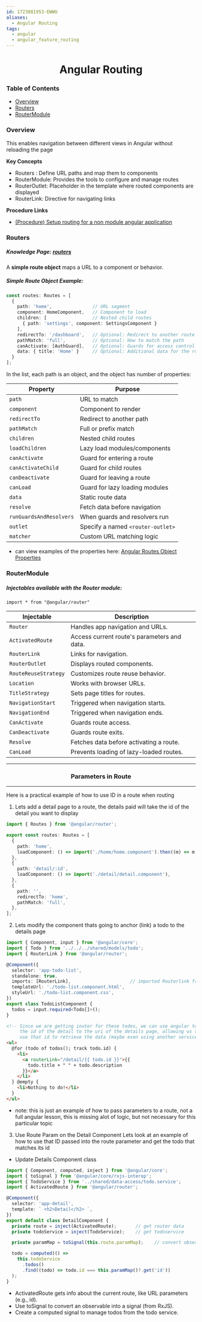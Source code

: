 ```yaml
---
id: 1723081953-EWWU
aliases:
  - Angular Routing
tags:
  - angular
  - angular_feature_routing
---
```


<center>
<h1>Angular Routing</h1>
</center>


### Table of Contents
- [Overview](#overview)
- [Routers](#routers)
- [RouterModule](#routermodule)


### Overview
This enables navigation between different views in Angular without reloading
the page

**Key Concepts**
- Routers :     Define URL paths and map them to components
- RouterModule: Provides the tools to configure and manage routes
- RouterOutlet: Placeholder in the template where routed components are displayed
- RouterLink:   Directive for navigating links

**Procedure Links**
- [(Procedure) Setup routing for a non module angular application](angular/1737413927-YMSA.md)


### Routers
##### Knowledge Page:  [routers](angular/1737427552-HHTE.md)

A **simple route object** maps a URL to a component or behavior.

##### Simple Route Object Example:
```typescript
const routes: Routes = [
  {
    path: 'home',               // URL segment
    component: HomeComponent,   // Component to load
    children: [                 // Nested child routes
      { path: 'settings', component: SettingsComponent }
    ],
    redirectTo: '/dashboard',   // Optional: Redirect to another route
    pathMatch: 'full',          // Optional: How to match the path
    canActivate: [AuthGuard],   // Optional: Guards for access control
    data: { title: 'Home' }     // Optional: Additional data for the route
  }
];

```
In the list, each path is an object, and the object has number of properties:

| Property              | Purpose                                          |
|-----------------------|--------------------------------------------------|
| `path`               | URL to match                                     |
| `component`          | Component to render                              |
| `redirectTo`         | Redirect to another path                         |
| `pathMatch`          | Full or prefix match                             |
| `children`           | Nested child routes                              |
| `loadChildren`       | Lazy load modules/components                     |
| `canActivate`        | Guard for entering a route                       |
| `canActivateChild`   | Guard for child routes                           |
| `canDeactivate`      | Guard for leaving a route                        |
| `canLoad`            | Guard for lazy loading modules                   |
| `data`               | Static route data                                |
| `resolve`            | Fetch data before navigation                     |
| `runGuardsAndResolvers` | When guards and resolvers run                  |
| `outlet`             | Specify a named `<router-outlet>`                |
| `matcher`            | Custom URL matching logic                        |

- can view examples of the properties here: [Angular Routes Object Properties](angular/1737427552-HHTE.md)





### RouterModule

##### Injectables available with the Router module:

`import * from "@angular/router"`

| **Injectable**          | **Description**                                                   |
|--------------------------|-------------------------------------------------------------------|
| `Router`                | Handles app navigation and URLs.                                  |
| `ActivatedRoute`        | Access current route's parameters and data.                      |
| `RouterLink`            | Links for navigation.                                            |
| `RouterOutlet`          | Displays routed components.                                      |
| `RouteReuseStrategy`    | Customizes route reuse behavior.                                 |
| `Location`              | Works with browser URLs.                                         |
| `TitleStrategy`         | Sets page titles for routes.                                     |
| `NavigationStart`       | Triggered when navigation starts.                                |
| `NavigationEnd`         | Triggered when navigation ends.                                  |
| `CanActivate`           | Guards route access.                                             |
| `CanDeactivate`         | Guards route exits.                                              |
| `Resolve`               | Fetches data before activating a route.                         |
| `CanLoad`               | Prevents loading of lazy-loaded routes.                         |




<center>
  <hr>
  <h3>Parameters in Route</h3>
  <hr>
</center>

Here is a practical example of how to use ID in a route when routing

1. Lets add a detail page to a route, the details paid will take the id of the 
  detail you want to display
```typescript
import { Routes } from '@angular/router';

export const routes: Routes = [
  {
    path: 'home',
    loadComponent: () => import('./home/home.component').then((m) => m.default),
  },
  {
    path: 'detail/:id',
    loadComponent: () => import('./detail/detail.component'),
  },
  {
    path: '',
    redirectTo: 'home',
    pathMatch: 'full',
  },
];
```

2. Lets modify the component thats going to anchor (link) a todo to the details
  page
```typescript
import { Component, input } from '@angular/core';
import { Todo } from '../../../shared/models/todo';
import { RouterLink } from '@angular/router';

@Component({
  selector: 'app-todo-list',
  standalone: true,
  imports: [RouterLink],                      // imported Routerlink from router
  templateUrl: './todo-list.component.html',
  styleUrl: './todo-list.component.css',
})
export class TodoListComponent {
  todos = input.required<Todo[]>();
}
```
```html
<!-- Since we are getting inuter for these todos, we can use angular to add
     the id of the detail to the uri of the details page, allowing us to 
     use that id to retrieve the data (maybe even using another service)-->
<ul>
  @for (todo of todos(); track todo.id) {
    <li>
      <a routerLink="/detail/{{ todo.id }}">{{
        todo.title + " " + todo.description
      }}</a>
    </li>
  } @empty {
    <li>Nothing to do!</li>
  }
</ul>
```
- note: this is just an example of how to pass parameters to a route, not a full
        angular lesson, this is missing alot of logic, but not necessary for this 
        particular topic


3. Use Route Param on the Detail Component
Lets look at an example of how to use that ID passed into the route parameter
and get the todo that matches its id

- Update Details Component class
```Typescript
import { Component, computed, inject } from '@angular/core';
import { toSignal } from '@angular/core/rxjs-interop';
import { TodoService } from '../shared/data-access/todo.service';
import { ActivatedRoute } from '@angular/router';

@Component({
  selector: 'app-detail',
  template: ` <h2>Detail</h2> `,
})
export default class DetailComponent {
  private route = inject(ActivatedRoute);       // get router data
  private todoService = inject(TodoService);    // get todoservice

  private paramMap = toSignal(this.route.paramMap);    // convert observable to signal using Activated Route

  todo = computed(() =>
    this.todoService
      .todos()
      .find((todo) => todo.id === this.paramMap()?.get('id'))
  );
}
```
- ActivatedRoute gets info about the current route, like URL parameters (e.g., id).
- Use toSignal to convert an observable into a signal (from RxJS).
- Create a computed signal to manage todos from the todo service.
